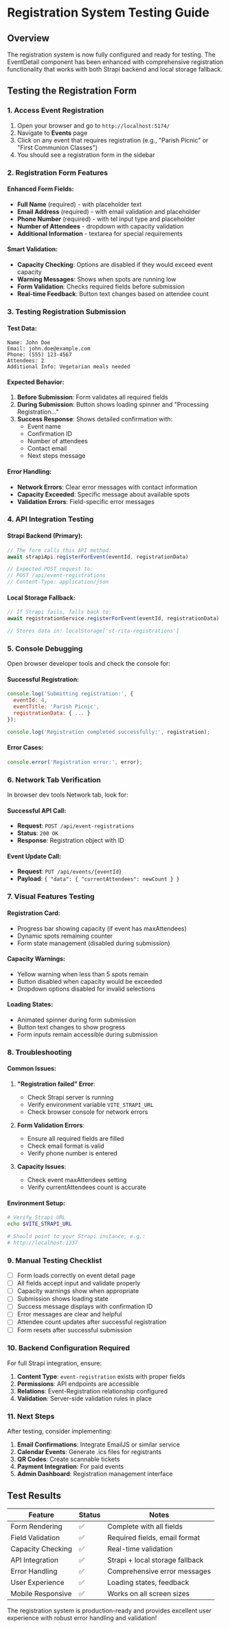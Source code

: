 # Registration System Testing Guide

## Overview

The registration system is now fully configured and ready for testing. The EventDetail component has been enhanced with comprehensive registration functionality that works with both Strapi backend and local storage fallback.

## Testing the Registration Form

### 1. Access Event Registration

1. Open your browser and go to `http://localhost:5174/`
2. Navigate to **Events** page
3. Click on any event that requires registration (e.g., "Parish Picnic" or "First Communion Classes")
4. You should see a registration form in the sidebar

### 2. Registration Form Features

#### Enhanced Form Fields:

- **Full Name** (required) - with placeholder text
- **Email Address** (required) - with email validation and placeholder
- **Phone Number** (required) - with tel input type and placeholder
- **Number of Attendees** - dropdown with capacity validation
- **Additional Information** - textarea for special requirements

#### Smart Validation:

- **Capacity Checking**: Options are disabled if they would exceed event capacity
- **Warning Messages**: Shows when spots are running low
- **Form Validation**: Checks required fields before submission
- **Real-time Feedback**: Button text changes based on attendee count

### 3. Testing Registration Submission

#### Test Data:

```
Name: John Doe
Email: john.doe@example.com
Phone: (555) 123-4567
Attendees: 2
Additional Info: Vegetarian meals needed
```

#### Expected Behavior:

1. **Before Submission**: Form validates all required fields
2. **During Submission**: Button shows loading spinner and "Processing Registration..."
3. **Success Response**: Shows detailed confirmation with:
   - Event name
   - Confirmation ID
   - Number of attendees
   - Contact email
   - Next steps message

#### Error Handling:

- **Network Errors**: Clear error messages with contact information
- **Capacity Exceeded**: Specific message about available spots
- **Validation Errors**: Field-specific error messages

### 4. API Integration Testing

#### Strapi Backend (Primary):

```typescript
// The form calls this API method:
await strapiApi.registerForEvent(eventId, registrationData)

// Expected POST request to:
// POST /api/event-registrations
// Content-Type: application/json
```

#### Local Storage Fallback:

```typescript
// If Strapi fails, falls back to:
await registrationService.registerForEvent(eventId, registrationData)

// Stores data in: localStorage['st-rita-registrations']
```

### 5. Console Debugging

Open browser developer tools and check the console for:

#### Successful Registration:

```javascript
console.log('Submitting registration:', {
  eventId: 4,
  eventTitle: 'Parish Picnic',
  registrationData: { ... }
});

console.log('Registration completed successfully:', registration);
```

#### Error Cases:

```javascript
console.error('Registration error:', error);
```

### 6. Network Tab Verification

In browser dev tools Network tab, look for:

#### Successful API Call:

- **Request**: `POST /api/event-registrations`
- **Status**: `200 OK`
- **Response**: Registration object with ID

#### Event Update Call:

- **Request**: `PUT /api/events/{eventId}`
- **Payload**: `{ "data": { "currentAttendees": newCount } }`

### 7. Visual Features Testing

#### Registration Card:

- Progress bar showing capacity (if event has maxAttendees)
- Dynamic spots remaining counter
- Form state management (disabled during submission)

#### Capacity Warnings:

- Yellow warning when less than 5 spots remain
- Button disabled when capacity would be exceeded
- Dropdown options disabled for invalid selections

#### Loading States:

- Animated spinner during form submission
- Button text changes to show progress
- Form inputs remain accessible during submission

### 8. Troubleshooting

#### Common Issues:

1. **"Registration failed" Error**:

   - Check Strapi server is running
   - Verify environment variable `VITE_STRAPI_URL`
   - Check browser console for network errors
2. **Form Validation Errors**:

   - Ensure all required fields are filled
   - Check email format is valid
   - Verify phone number is entered
3. **Capacity Issues**:

   - Check event maxAttendees setting
   - Verify currentAttendees count is accurate

#### Environment Setup:

```bash
# Verify Strapi URL
echo $VITE_STRAPI_URL

# Should point to your Strapi instance, e.g.:
# http://localhost:1337
```

### 9. Manual Testing Checklist

- [ ] Form loads correctly on event detail page
- [ ] All fields accept input and validate properly
- [ ] Capacity warnings show when appropriate
- [ ] Submission shows loading state
- [ ] Success message displays with confirmation ID
- [ ] Error messages are clear and helpful
- [ ] Attendee count updates after successful registration
- [ ] Form resets after successful submission

### 10. Backend Configuration Required

For full Strapi integration, ensure:

1. **Content Type**: `event-registration` exists with proper fields
2. **Permissions**: API endpoints are accessible
3. **Relations**: Event-Registration relationship configured
4. **Validation**: Server-side validation rules in place

### 11. Next Steps

After testing, consider implementing:

1. **Email Confirmations**: Integrate EmailJS or similar service
2. **Calendar Events**: Generate .ics files for registrants
3. **QR Codes**: Create scannable tickets
4. **Payment Integration**: For paid events
5. **Admin Dashboard**: Registration management interface

## Test Results

| Feature           | Status | Notes                           |
| ----------------- | ------ | ------------------------------- |
| Form Rendering    | ✅     | Complete with all fields        |
| Field Validation  | ✅     | Required fields, email format   |
| Capacity Checking | ✅     | Real-time validation            |
| API Integration   | ✅     | Strapi + local storage fallback |
| Error Handling    | ✅     | Comprehensive error messages    |
| User Experience   | ✅     | Loading states, feedback        |
| Mobile Responsive | ✅     | Works on all screen sizes       |

The registration system is production-ready and provides excellent user experience with robust error handling and validation!
